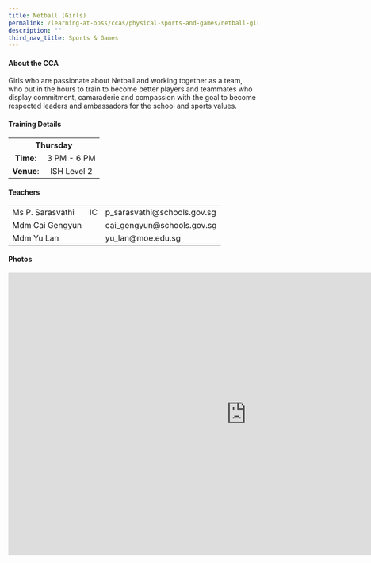 ```yaml
---
title: Netball (Girls)
permalink: /learning-at-opss/ccas/physical-sports-and-games/netball-girls/
description: ""
third_nav_title: Sports & Games
---
```


<h4>About the CCA</h4>
<p>Girls who are passionate about Netball and working together as a team, who put in the hours to train to become better players and teammates who display commitment, camaraderie and compassion with the goal to become respected leaders and ambassadors for the school and sports values.</p>
<h4>Training Details</h4>
<table>
<tbody>
<tr>
<th style="text-align: center;" colspan="2">Thursday</th>
</tr>
<tr>
<td style="text-align: center;"><strong>Time</strong>:</td>
<td style="text-align: center;">3 PM - 6 PM</td>
</tr>
<tr>
<td style="text-align: center;"><strong>Venue</strong>:</td>
<td style="text-align: center;">ISH Level 2</td>
</tr>
</tbody>
</table>
<h4>Teachers</h4>
<table>
<tbody>
<tr>
<td>Ms P. Sarasvathi</td>
<td>IC</td>
<td>p_sarasvathi@schools.gov.sg</td>
</tr>
<tr>
<td>Mdm Cai Gengyun</td>
<td>&nbsp;</td>
<td>cai_gengyun@schools.gov.sg</td>
</tr>
<tr>
<td>Mdm Yu Lan</td>
<td>&nbsp;</td>
<td>yu_lan@moe.edu.sg</td>
</tr>
</tbody>
</table>
<h4>Photos</h4>
<iframe src="https://docs.google.com/presentation/d/e/2PACX-1vSiuDzDtcMf2Q27dEEaGBsG-F0HIHuCtBUgMJM_Jf0Xndk4x-IrS5-6ArkPCFe7Hrqyb6XHTNUr64Ve/embed?start=false&loop=false&delayms=10000" frameborder="0" width="960" height="569" allowfullscreen="true"></iframe>